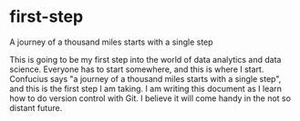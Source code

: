 # first-step
A journey of a thousand miles starts with a single step

This is going to be my first step into the world of data analytics and data science. Everyone has to start somewhere, and this is where I start. Confucius says "a journey of a thousand miles starts with a single step", and this is the first step I am taking. I am writing this document as I learn how to do version control with Git. I believe it will come handy in the not so distant future. 